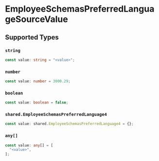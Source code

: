 # EmployeeSchemasPreferredLanguageSourceValue


## Supported Types

### `string`

```typescript
const value: string = "<value>";
```

### `number`

```typescript
const value: number = 3000.29;
```

### `boolean`

```typescript
const value: boolean = false;
```

### `shared.EmployeeSchemasPreferredLanguage4`

```typescript
const value: shared.EmployeeSchemasPreferredLanguage4 = {};
```

### `any[]`

```typescript
const value: any[] = [
  "<value>",
];
```

